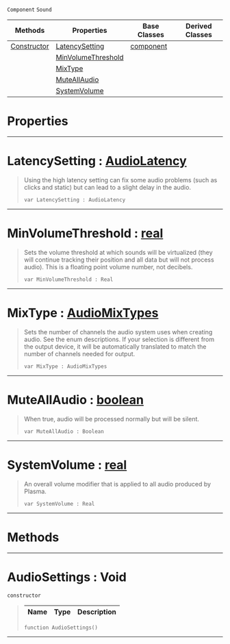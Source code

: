  `Component` `Sound`



|Methods|Properties|Base Classes|Derived Classes|
|---|---|---|---|
|[ Constructor](https://plasmaengine.github.io/PlasmaDocs/Plasma1/C++/code_reference/class_reference/audiosettings.md#audiosettings-void)|[ LatencySetting](https://plasmaengine.github.io/PlasmaDocs/Plasma1/C++/code_reference/class_reference/audiosettings.md#latencysetting-plasma-engi)|[component](https://plasmaengine.github.io/PlasmaDocs/Plasma1/C++/code_reference/class_reference/component.md)| |
| |[ MinVolumeThreshold](https://plasmaengine.github.io/PlasmaDocs/Plasma1/C++/code_reference/class_reference/audiosettings.md#minvolumethreshold-plasma)| | |
| |[ MixType](https://plasmaengine.github.io/PlasmaDocs/Plasma1/C++/code_reference/class_reference/audiosettings.md#mixtype-plasma-engine-docu)| | |
| |[ MuteAllAudio](https://plasmaengine.github.io/PlasmaDocs/Plasma1/C++/code_reference/class_reference/audiosettings.md#muteallaudio-plasma-engine)| | |
| |[ SystemVolume](https://plasmaengine.github.io/PlasmaDocs/Plasma1/C++/code_reference/class_reference/audiosettings.md#systemvolume-plasma-engine)| | |


 #  Properties


---  
 #  LatencySetting : [AudioLatency](https://plasmaengine.github.io/PlasmaDocs/Plasma1/C++/code_reference/enum_reference.md#audiolatency)

> Using the high latency setting can fix some audio problems (such as clicks and static) but can lead to a slight delay in the audio.
> ``` lang=cpp, name=Lightning
> var LatencySetting : AudioLatency


---  
 #  MinVolumeThreshold : [real](https://plasmaengine.github.io/PlasmaDocs/Plasma1/C++/code_reference/lightning_base_types/real.md)

> Sets the volume threshold at which sounds will be virtualized (they will continue tracking their position and all data but will not process audio). This is a floating point volume number, not decibels.
> ``` lang=cpp, name=Lightning
> var MinVolumeThreshold : Real


---  
 #  MixType : [AudioMixTypes](https://plasmaengine.github.io/PlasmaDocs/Plasma1/C++/code_reference/enum_reference.md#audiomixtypes)

> Sets the number of channels the audio system uses when creating audio. See the enum descriptions. If your selection is different from the output device, it will be automatically translated to match the number of channels needed for output.
> ``` lang=cpp, name=Lightning
> var MixType : AudioMixTypes


---  
 #  MuteAllAudio : [boolean](https://plasmaengine.github.io/PlasmaDocs/Plasma1/C++/code_reference/lightning_base_types/boolean.md)

> When true, audio will be processed normally but will be silent.
> ``` lang=cpp, name=Lightning
> var MuteAllAudio : Boolean


---  
 #  SystemVolume : [real](https://plasmaengine.github.io/PlasmaDocs/Plasma1/C++/code_reference/lightning_base_types/real.md)

> An overall volume modifier that is applied to all audio produced by Plasma.
> ``` lang=cpp, name=Lightning
> var SystemVolume : Real


---  
 #  Methods


---  
 #  AudioSettings : Void

 `constructor`

> 
> |Name|Type|Description|
> |---|---|---|
> ``` lang=cpp, name=Lightning
> function AudioSettings()
> ``` 


---  
 

 